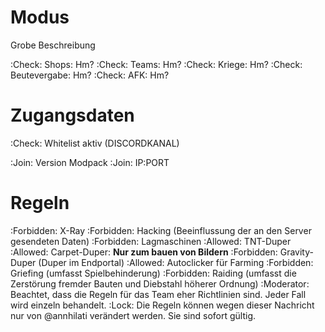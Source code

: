 # Modus
Grobe Beschreibung

:Check: Shops: Hm?
:Check: Teams: Hm?
:Check: Kriege: Hm?
:Check: Beutevergabe: Hm?
:Check: AFK: Hm?

# Zugangsdaten

:Check: Whitelist aktiv (DISCORDKANAL)

:Join: Version Modpack
:Join: IP:PORT

# Regeln
:Forbidden: X-Ray
:Forbidden: Hacking (Beeinflussung der an den Server gesendeten Daten)
:Forbidden: Lagmaschinen
:Allowed: TNT-Duper
:Allowed: Carpet-Duper: **Nur zum bauen von Bildern**
:Forbidden: Gravity-Duper (Duper im Endportal)
:Allowed: Autoclicker für Farming
:Forbidden: Griefing (umfasst Spielbehinderung)
:Forbidden: Raiding (umfasst die Zerstörung fremder Bauten und Diebstahl höherer Ordnung)
:Moderator: Beachtet, dass die Regeln für das Team eher Richtlinien sind. Jeder Fall wird einzeln behandelt.
:Lock: Die Regeln können wegen dieser Nachricht nur von @annhilati verändert werden. Sie sind sofort gültig.